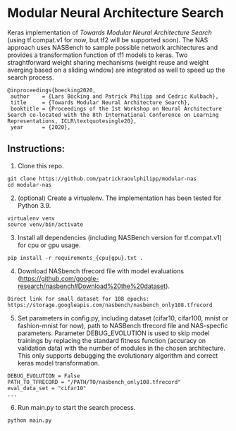 Modular Neural Architecture Search
===
Keras implementation of *Towards Modular Neural Architecture Search* (using tf.compat.v1 for now, but tf2 will be supported soon). The NAS approach uses NASBench to sample possible network architectures and provides a transformation function of tf1 models to keras. Two straghtforward weight sharing mechanisms (weight reuse and weight averging based on a sliding window) are integrated as well to speed up the search process.

	@inproceedings{boecking2020,
	 author    = {Lars Böcking and Patrick Philipp and Cedric Kulbach},
	 title     = {Towards Modular Neural Architecture Search},
	 booktitle = {Proceedings of the 1st Workshop on Neural Architecture Search co-located with the 8th International Conference on Learning Representations, ICLR\textquotesingle20},
	 year      = {2020},

Instructions:
-------------
1.  Clone this repo.

```
git clone https://github.com/patrickraoulphilipp/modular-nas
cd modular-nas
```

2. (optional) Create a virtualenv. The implementation has been tested for Python 3.9.

```
virtualenv venv
source venv/bin/activate
```

3. Install all dependencies (including NASBench version for tf.compat.v1) for cpu or gpu usage.

```
pip install -r requirements_{cpu|gpu}.txt .
```

4. Download NASbench tfrecord file with model evaluations (https://github.com/google-research/nasbench#Download%20the%20dataset).

```
Direct link for small dataset for 108 epochs: https://storage.googleapis.com/nasbench/nasbench_only108.tfrecord
```

5. Set parameters in config.py, including dataset (cifar10, cifar100, mnist or fashion-mnist for now), path to NASBench tfrecord file and NAS-specfic parameters. Parameter DEBUG_EVOLUTION is used to skip model trainings by replacing the standard fitness function (accuracy on validation data) with the number of modules in the chosen architecture. This only supports debugging the evolutionary algorithm and correct keras model transformation.

```
DEBUG_EVOLUTION = False
PATH_TO_TFRECORD = "/PATH/TO/nasbench_only108.tfrecord"
eval_data_set = "cifar10"
...
```

6. Run main.py to start the search process.

```
python main.py
```
